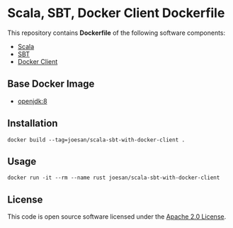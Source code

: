 # Scala, SBT, Docker Client Dockerfile

This repository contains **Dockerfile** of the following software components:

* [Scala](https://www.scala-lang.org/)
* [SBT](http://www.scala-sbt.org/)
* [Docker Client](https://docs.docker.com/engine/docker-overview/)


## Base Docker Image ##

* [openjdk:8](https://hub.docker.com/_/openjdk/)


## Installation ##

```
docker build --tag=joesan/scala-sbt-with-docker-client .
```


## Usage ##

```
docker run -it --rm --name rust joesan/scala-sbt-with-docker-client
```

## License ##

This code is open source software licensed under the [Apache 2.0 License]("http://www.apache.org/licenses/LICENSE-2.0.html").
